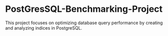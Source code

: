# PostGresSQL-Benchmarking-Project
This project focuses on optimizing database query performance by creating and analyzing indices in PostgreSQL.
